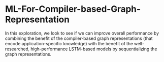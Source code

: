 # ML-For-Compiler-based-Graph-Representation

In this exploration, we look to see if we can improve overall performance by combining the benefit of the compiler-based graph representations (that encode application-specific knowledge) with the benefit of the well-researched, high-performance LSTM-based models by sequentializing the graph representations.
